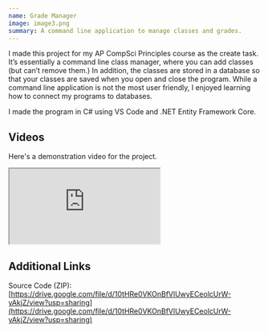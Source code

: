 ```yaml
---
name: Grade Manager
image: image3.png
summary: A command line application to manage classes and grades.
---
```

I made this project for my AP CompSci Principles course as the create task. It’s essentially a command line class manager, where you can add classes (but can’t remove them.) In addition, the classes are stored in a database so that your classes are saved when you open and close the program. While a command line application is not the most user friendly, I enjoyed learning how to connect my programs to databases.

I made the program in C# using VS Code and .NET Entity Framework Core.

## Videos

Here's a demonstration video for the project.

<iframe src="https://drive.google.com/file/d/1h2UBJ38nPHd1V16g9jSIMz2G-OgK3dIw/preview" class="video"></iframe>

## Additional Links

Source Code (ZIP): [https://drive.google.com/file/d/10tHRe0VKOnBfVlUwyECeolcUrW-yAkjZ/view?usp=sharing](https://drive.google.com/file/d/10tHRe0VKOnBfVlUwyECeolcUrW-yAkjZ/view?usp=sharing)